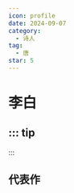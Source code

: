 ```yaml
---
icon: profile
date: 2024-09-07
category:
  - 诗人
tag:
  - 唐
star: 5
---
```


# 李白

<!-- more -->

::: tip
-
:::

## 代表作
